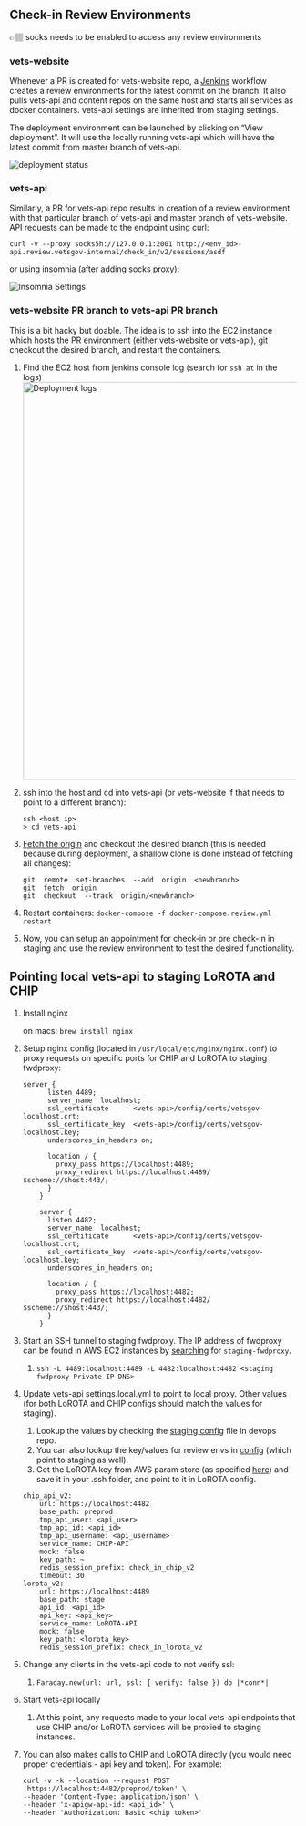 ## Check-in Review Environments

<aside>
👉🏽 socks needs to be enabled to access any review environments
</aside>

### vets-website

Whenever a PR is created for vets-website repo, a [Jenkins](http://jenkins.vfs.va.gov/) workflow creates a review environments for the latest commit on the branch. It also pulls vets-api and content repos on the same host and starts all services as docker containers. vets-api settings are inherited from staging settings.

The deployment environment can be launched by clicking on “View deployment”. It will use the locally running vets-api which will have the latest commit from master branch of vets-api.

  ![deployment status](https://user-images.githubusercontent.com/1310524/162673493-836feed6-9b92-4e2e-99b8-c5005c599fe4.png)


### vets-api

Similarly, a PR for vets-api repo results in creation of a review environment with that particular branch of vets-api and master branch of vets-website. API requests can be made to the endpoint using curl:

```
curl -v --proxy socks5h://127.0.0.1:2001 http://<env_id>-api.review.vetsgov-internal/check_in/v2/sessions/asdf
```

or using insomnia (after adding socks proxy):

   ![Insomnia Settings](https://user-images.githubusercontent.com/1310524/162674005-bfe682b6-54e4-4685-8415-47b2c2120ddb.png)


### vets-website PR branch to vets-api PR branch

This is a bit hacky but doable. The idea is to ssh into the EC2 instance which hosts the PR environment (either vets-website or vets-api), git checkout the desired branch, and restart the containers.

1. Find the EC2 host from jenkins console log (search for `ssh at` in the logs)
    <img width="698" alt="Deployment logs" src="https://user-images.githubusercontent.com/1310524/162674744-3f9830b3-babd-487e-84d6-19393b0ef172.png">
    
2. ssh into the host and cd into vets-api (or vets-website if that needs to point to a different branch):
    
    ```
    ssh <host ip>
    > cd vets-api
    ```
    
3. [Fetch the origin](https://stackoverflow.com/a/67886960/2340681) and checkout the desired branch (this is needed because during deployment, a shallow clone is done instead of fetching all changes):
    
    ```
    git  remote  set-branches  --add  origin  <newbranch>
    git  fetch  origin
    git  checkout  --track  origin/<newbranch>
    ```
    
4. Restart containers: `docker-compose -f docker-compose.review.yml restart`
5. Now, you can setup an appointment for check-in or pre check-in in staging and use the review environment to test the desired functionality.
    
    

## Pointing local vets-api to staging LoROTA and CHIP

1. Install nginx
    
    on macs: `brew install nginx`
    
2. Setup nginx config (located in `/usr/local/etc/nginx/nginx.conf`) to proxy requests on specific ports for CHIP and LoROTA to staging fwdproxy:
    
    ```
    server {
          listen 4489;
          server_name  localhost;
          ssl_certificate      <vets-api>/config/certs/vetsgov-localhost.crt;
          ssl_certificate_key  <vets-api>/config/certs/vetsgov-localhost.key;
          underscores_in_headers on;
    
          location / {
            proxy_pass https://localhost:4489;
            proxy_redirect https://localhost:4489/ $scheme://$host:443/;
          }
        }
    
        server {
          listen 4482;
          server_name  localhost;
          ssl_certificate      <vets-api>/config/certs/vetsgov-localhost.crt;
          ssl_certificate_key  <vets-api>/config/certs/vetsgov-localhost.key;
          underscores_in_headers on;
    
          location / {
            proxy_pass https://localhost:4482;
            proxy_redirect https://localhost:4482/ $scheme://$host:443/;
          }
        }
    ```
    
3. Start an SSH tunnel to staging fwdproxy. The IP address of fwdproxy can be found in AWS EC2 instances by [searching](https://console.amazonaws-us-gov.com/ec2/home?region=us-gov-west-1#Instances:v=3;instanceState=running;search=:staging-fwdproxy) for `staging-fwdproxy`. 
    1. `ssh -L 4489:localhost:4489 -L 4482:localhost:4482 <staging fwdproxy Private IP DNS>`
4. Update vets-api settings.local.yml to point to local proxy. Other values (for both LoROTA and CHIP configs should match the values for staging).
    1. Lookup the values by checking the [staging config](https://github.com/department-of-veterans-affairs/devops/blob/3048159fe852b5520f232b47e6331bf511d9ee36/ansible/deployment/config/vets-api/staging-settings.local.yml.j2#L777) file in devops repo.
    2. You can also lookup the key/values for review envs in [config](https://github.com/department-of-veterans-affairs/devops/blob/3048159fe852b5520f232b47e6331bf511d9ee36/ansible/roles/review-instance-configure/vars/settings.local.yml#L40) (which point to staging as well).
    3. Get the LoROTA key from AWS param store (as specified [here](https://github.com/department-of-veterans-affairs/devops/blob/3048159fe852b5520f232b47e6331bf511d9ee36/ansible/deployment/config/vets-api-server-vagov-staging.yml#L325)) and save it in your .ssh folder, and point to it in LoROTA config.
    
    ```
    chip_api_v2:
        url: https://localhost:4482
        base_path: preprod
        tmp_api_user: <api_user>
        tmp_api_id: <api_id>
        tmp_api_username: <api_username>
        service_name: CHIP-API
        mock: false
        key_path: ~
        redis_session_prefix: check_in_chip_v2
        timeout: 30
    lorota_v2:
        url: https://localhost:4489
        base_path: stage
        api_id: <api_id>
        api_key: <api_key>
        service_name: LoROTA-API
        mock: false
        key_path: <lorota_key>
        redis_session_prefix: check_in_lorota_v2
    ```
    
5. Change any clients in the vets-api code to not verify ssl:
    1. `Faraday.new(url: url, ssl: { verify: false }) do |*conn*|`
6. Start vets-api locally
    1. At this point, any requests made to your local vets-api endpoints that use CHIP and/or LoROTA services will be proxied to staging instances.
7. You can also makes calls to CHIP and LoROTA directly (you would need proper credentials - api key and token). For example:
    
    ```
    curl -v -k --location --request POST 'https://localhost:4482/preprod/token' \
    --header 'Content-Type: application/json' \
    --header 'x-apigw-api-id: <api_id>' \
    --header 'Authorization: Basic <chip token>'
    ```
